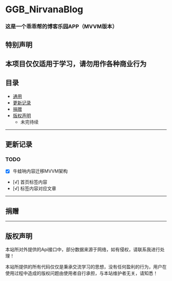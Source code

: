 # GGB_NirvanaBlog

### 这是一个乖乖帮的博客乐园APP（MVVM版本）

## 特别声明

本项目仅仅适用于学习，请勿用作各种商业行为
------

## 目录

- [通用](#通用)
- [更新记录](#更新记录)
- [捐赠](#捐赠)
- [版权声明](#版权声明)
  - 未完待续

------

## 更新记录

### TODO

* [x] 牛蛙呐内容迁移MVVM架构
* [√] 首页标签内容
* [√] 标签内容对应文章

------

## 捐赠
---------

## 版权声明

本站所对外提供的Api接口中，部分数据来源于网络，如有侵权，请联系我进行处理！

本站所提供的所有代码仅仅是秉承交流学习的思想，没有任何盈利的行为，用户在使用过程中造成的版权问题由使用者自行承担，与本站维护者无关，请知悉！
